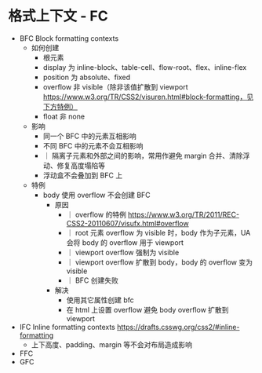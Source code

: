 # 格式上下文 - FC

-   BFC Block formatting contexts
    -   如何创建
        -   根元素
        -   display 为 inline-block、table-cell、flow-root、flex、inline-flex
        -   position 为 absolute、fixed
        -   overflow 非 visible（除非该值扩散到 viewport
            https://www.w3.org/TR/CSS2/visuren.html#block-formatting，见下方特例）
        -   float 非 none
    -   影响
        -   同一个 BFC 中的元素互相影响
        -   不同 BFC 中的元素不会互相影响
        -   ｜ 隔离子元素和外部之间的影响，常用作避免 margin 合并、清除浮动、修复高度塌陷等
        -   浮动盒不会叠加到 BFC 上
    -   特例
        -   body 使用 overflow 不会创建 BFC
            -   原因
                -   ｜ overflow 的特例 https://www.w3.org/TR/2011/REC-CSS2-20110607/visufx.html#overflow
                -   ｜ root 元素 overflow 为 visible 时，body 作为子元素，UA 会将 body 的 overflow 用于 viewport
                -   ｜ viewport overflow 强制为 visible
                -   ｜ ​viewport overflow 扩散到 body，body 的 overflow 变为 visible
                -   ｜ BFC 创建失败
            -   解决
                -   使用其它属性创建 bfc
                -   在 html 上设置 overflow 避免 body overflow 扩散到 viewport
-   IFC Inline formatting contexts https://drafts.csswg.org/css2/#inline-formatting
    -   上下高度、padding、margin 等不会对布局造成影响
-   FFC
-   GFC

